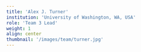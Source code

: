 ```yaml
---
title: 'Alex J. Turner'
institution: 'University of Washington, WA, USA'
role: 'Team 3 Lead'
weight: 1
align: center
thumbnail: '/images/team/turner.jpg'
---
```


